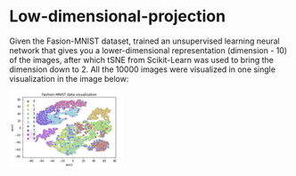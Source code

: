 # Low-dimensional-projection

Given the Fasion-MNIST dataset, trained an unsupervised learning neural network that gives you a lower-dimensional representation (dimension - 10) of the images, after which tSNE from Scikit-Learn was used to bring the dimension down to 2. 
All the 10000 images were visualized in one single visualization in the image below:

<img src="./images/Low_dimensional_projection.png" width=40% height=40%>

